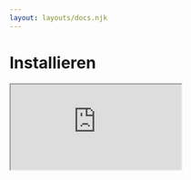 ```yaml
---
layout: layouts/docs.njk
---
```


# Installieren

<div class="embed-responsive embed-responsive-16by9">
  <iframe class="embed-responsive-item" src="https://www.youtube.com/embed/-d-qXsYvn5E" allowfullscreen></iframe>
</div>